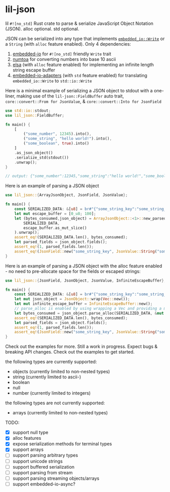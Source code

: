 # lil-json

lil `#![no_std]` Rust crate to parse & serialize JavaScript Object Notation (JSON). alloc optional. std optional.

JSON can be serialized into any type that implements [`embedded_io::Write`](https://docs.rs/embedded-io/latest/embedded_io/trait.Write.html) or a `String` (with `alloc` feature enabled). Only 4 dependencies:
1. [embedded-io](https://crates.io/crates/embedded-io) for `#![no_std]` friendly `Write` trait
1. [numtoa](https://crates.io/crates/numtoa) for converting numbers into base 10 ascii
1. [elsa](https://crates.io/crates/elsa) (with `alloc` feature enabled) for implementing an infinite length string escape buffer
1. [embedded-io-adapters](https://crates.io/crates/embedded-io-adapters) (with `std` feature enabled) for translating `embedded_io::Write` to `std::io::Write`

Here is a minimal example of serializing a JSON object to stdout with a one-liner, making use of the `lil-json::FieldBuffer` auto trait, `core::convert::From for JsonValue`, & `core::convert::Into for JsonField`
```rust
use std::io::stdout;
use lil_json::FieldBuffer;

fn main() {
    [
        ("some_number", 12345).into(),
        ("some_string", "hello world!").into(),
        ("some_boolean", true).into()
    ]
    .as_json_object()
    .serialize_std(stdout())
    .unwrap();
}

// output: {"some_number":12345,"some_string":"hello world!","some_boolean":true}
```

Here is an example of parsing a JSON object
```rust
use lil_json::{ArrayJsonObject, JsonField, JsonValue};

fn main() {
    const SERIALIZED_DATA: &[u8] = br#"{"some_string_key":"some_string_value}"#;
    let mut escape_buffer = [0_u8; 100];
    let (bytes_consumed,json_object) = ArrayJsonObject::<1>::new_parsed(
        SERIALIZED_DATA,
        escape_buffer.as_mut_slice()
    ).unwrap();
    assert_eq!(SERIALIZED_DATA.len(), bytes_consumed);
    let parsed_fields = json_object.fields();
    assert_eq!(1, parsed_fields.len());
    assert_eq!(JsonField::new("some_string_key", JsonValue::String("some_string_value")), parsed_fields[0]);
}

```

Here is an example of parsing a JSON object with the alloc feature enabled - no need to pre-allocate space for the fields or escaped strings:
```rust
use lil_json::{JsonField, JsonObject, JsonValue, InfiniteEscapeBuffer};

fn main() {
    const SERIALIZED_DATA: &[u8] = br#"{"some_string_key":"some_string_value"}"#;
    let mut json_object = JsonObject::wrap(Vec::new());
    let mut infinite_escape_buffer = InfiniteEscapeBuffer::new();
    // parse_alloc is enabled by using wrapping a Vec and providing a mutable reference to an InfiniteEscapeBuffer
    let bytes_consumed = json_object.parse_alloc(SERIALIZED_DATA, &mut infinite_escape_buffer).unwrap();
    assert_eq!(SERIALIZED_DATA.len(), bytes_consumed);
    let parsed_fields = json_object.fields();
    assert_eq!(1, parsed_fields.len());
    assert_eq!(JsonField::new("some_string_key", JsonValue::String("some_string_value")), parsed_fields[0]);
}
```

Check out the examples for more. Still a work in progress. Expect bugs & breaking API changes. Check out the examples to get started.

the following types are currently supported:
* objects (currently limited to non-nested types)
* string (currently limited to ascii-)
* boolean
* null
* number (currently limited to integers)

the following types are not currently supported:
* arrays (currently limited to non-nested types)

TODO:
- [x] support null type
- [x] alloc features
- [x] expose serialization methods for terminal types
- [x] support arrays
- [ ] support parsing arbitrary types
- [ ] support unicode strings
- [ ] support buffered serialization
- [ ] support parsing from stream
- [ ] support parsing streaming objects/arrays
- [ ] support embedded-io-async?
